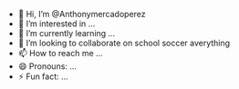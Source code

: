 - 👋 Hi, I’m @Anthonymercadoperez
- 👀 I’m interested in ...
- 🌱 I’m currently learning ...
- 💞️ I’m looking to collaborate on school soccer averything
- 📫 How to reach me ...
- 😄 Pronouns: ...
- ⚡ Fun fact: ...

<!---
Anthonymercadoperez/Anthonymercadoperez is a ✨ special ✨ repository because its `README.md` (this file) appears on your GitHub profile.
You can click the Preview link to take a look at your changes.
--->
